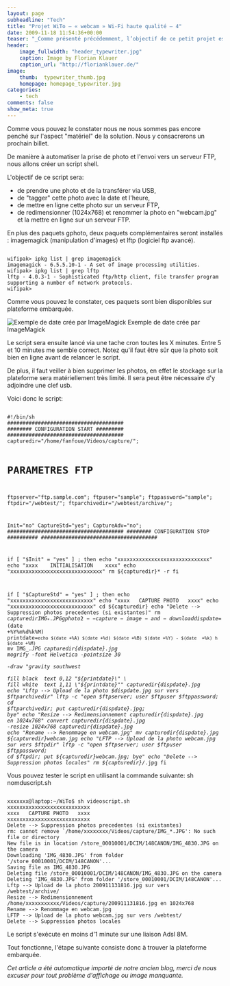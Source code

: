 ```yaml
---
layout: page
subheadline: "Tech"
title: "Projet WiTo – « webcam » Wi-Fi haute qualité – 4"
date: 2009-11-18 11:54:36+00:00
teaser: "_Comme présenté précédemment, l’objectif de ce petit projet est de  connecter un vieil appareil photo à Internet pour faire office de Webcam  haute qualité (et autonome)._"
header:
    image_fullwidth: "header_typewriter.jpg"
    caption: Image by Florian Klauer
    caption_url: "http://florianklauer.de/"
image:
    thumb:  typewriter_thumb.jpg
    homepage: homepage_typewriter.jpg
categories:
    - tech
comments: false
show_meta: true
---
```

Comme vous pouvez le constater nous ne nous sommes pas encore penché  sur l'aspect "matériel" de la solution. Nous y consacrerons un prochain  billet.

De manière à automatiser la prise de photo et l'envoi vers un serveur  FTP, nous allons créer un script shell.

L'objectif de ce script sera:

  * de prendre une photo et de la transférer via USB,
  * de "tagger" cette photo avec la date et l'heure,
  * de mettre en ligne cette photo sur un serveur FTP,
  * de redimensionner (1024x768) et renommer la photo en "webcam.jpg" et  la mettre en ligne sur un serveur FTP.

En plus des paquets gphoto, deux paquets complémentaires seront  installés : imagemagick (manipulation d'images) et lftp (logiciel ftp  avancé).

<code>
wifipak> ipkg list | grep imagemagick
imagemagick - 6.5.5.10-1 - A set of image processing utilities.
wifipak> ipkg list | grep lftp
lftp - 4.0.3-1 - Sophisticated ftp/http client, file transfer program  supporting a number of network protocols.
wifipak>
</code>

Comme vous pouvez le constater, ces paquets sont bien disponibles sur  plateforme embarquée.

![Exemple de date crée par ImageMagick](http://infracom-france.com/blog2/wp-content/uploads/2009/11/WiTo-Script-Date.png)
    Exemple de date crée par ImageMagick

Le script sera ensuite lancé via une tache cron toutes les X minutes.  Entre 5 et 10 minutes me semble correct. Notez qu'il faut être sûr que  la photo soit bien en ligne avant de relancer le script.

De plus, il faut veiller à bien supprimer les photos, en effet le  stockage sur la plateforme sera matériellement très limité. Il sera peut  être nécessaire d'y adjoindre une clef usb.

Voici donc le script:

<code>
#!/bin/sh
######################################
######## CONFIGURATION START #########
######################################
capturedir="/home/fanfoue/Videos/capture/";

# PARAMETRES FTP
ftpserver="ftp.sample.com";
ftpuser="sample";
ftppassword="sample";
ftpdir="/webtest/";
ftparchivedir="/webtest/archive/";

Init="no"
CaptureStd="yes";
CaptureAdv="no";
######################################
######## CONFIGURATION STOP ##########
######################################

if [ "$Init" = "yes" ] ; then
echo "xxxxxxxxxxxxxxxxxxxxxxxxxxxxxx"
echo "xxxx    INITIALISATION    xxxx"
echo "xxxxxxxxxxxxxxxxxxxxxxxxxxxxxx"
rm ${capturedir}* -r
fi

if [ "$CaptureStd" = "yes" ] ; then
echo "xxxxxxxxxxxxxxxxxxxxxxxxxxx"
echo "xxxx   CAPTURE PHOTO   xxxx"
echo "xxxxxxxxxxxxxxxxxxxxxxxxxxx"
cd ${capturedir}
echo "Delete --> Suppression photos precedentes (si existantes)"
rm ${capturedir}IMG_*.JPG
gphoto2 --capture-image-and-download
dispdate=$(date +%Y%m%d%k%M)
printdate=`echo $(date +%A) $(date +%d) $(date +%B) $(date +%Y) - $(date  +%k) h $(date +%M)`
mv IMG_*.JPG ${capturedir}${dispdate}.jpg
mogrify -font Helvetica -pointsize 30 \
-draw "gravity southwest \
fill black  text 0,12 \"${printdate}\" \
fill white  text 1,11 \"${printdate}\"" ${capturedir}${dispdate}.jpg
echo "Lftp --> Upload de la photo $dispdate.jpg sur vers  $ftparchivedir"
lftp -c "open $ftpserver; user $ftpuser $ftppassword; cd $ftparchivedir;  put ${capturedir}${dispdate}.jpg; bye"
echo "Resize --> Redimensionnement ${capturedir}${dispdate}.jpg en  1024x768"
convert ${capturedir}${dispdate}.jpg -resize 1024x768  ${capturedir}${dispdate}.jpg
echo "Rename --> Renommage en webcam.jpg"
mv ${capturedir}${dispdate}.jpg ${capturedir}webcam.jpg
echo "LFTP --> Upload de la photo webcam.jpg sur vers $ftpdir"
lftp -c "open $ftpserver; user $ftpuser $ftppassword; cd $ftpdir; put  ${capturedir}webcam.jpg; bye"
echo "Delete --> Suppression photos locales"
rm ${capturedir}/*.jpg
fi
</code>

Vous pouvez tester le script en utilisant la commande suivante: sh  nomduscript.sh

<code>
xxxxxxx@laptop:~/WiTo$ sh videoscript.sh
xxxxxxxxxxxxxxxxxxxxxxxxxxx
xxxx   CAPTURE PHOTO   xxxx
xxxxxxxxxxxxxxxxxxxxxxxxxxx
Delete --> Suppression photos precedentes (si existantes)
rm: cannot remove `/home/xxxxxxxx/Videos/capture/IMG_*.JPG': No such  file or directory
New file is in location /store_00010001/DCIM/148CANON/IMG_4830.JPG on  the camera
Downloading 'IMG_4830.JPG' from folder  '/store_00010001/DCIM/148CANON'...
Saving file as IMG_4830.JPG
Deleting file /store_00010001/DCIM/148CANON/IMG_4830.JPG on the camera
Deleting 'IMG_4830.JPG' from folder '/store_00010001/DCIM/148CANON'...
Lftp --> Upload de la photo 200911131816.jpg sur vers  /webtest/archive/
Resize --> Redimensionnement  /home/xxxxxxxxxxx/Videos/capture/200911131816.jpg en 1024x768
Rename --> Renommage en webcam.jpg
LFTP --> Upload de la photo webcam.jpg sur vers /webtest/
Delete --> Suppression photos locales
</code>

Le script s'exécute en moins d'1 minute sur une liaison Adsl 8M.

Tout fonctionne, l'étape suivante consiste donc à trouver la  plateforme embarquée.

_Cet article a été automatique importé de notre ancien blog, merci de nous excuser pour tout problème d'affichage ou image manquante._

